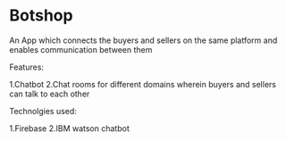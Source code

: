 # Botshop

An App which connects the buyers and sellers on the same platform and enables communication between them

Features:

1.Chatbot
2.Chat rooms for different domains wherein buyers and sellers can talk to each other

Technolgies used:

1.Firebase
2.IBM watson chatbot
